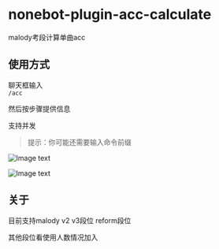 # nonebot-plugin-acc-calculate
malody考段计算单曲acc
## 使用方式
聊天框输入  
`/acc`

然后按步骤提供信息

支持并发
> 提示：你可能还需要输入命令前缀

![Image text](https://github.com/ohdmire/nonebot-plugin-acc-calculate/blob/main/resource/1.png)

![Image text](https://github.com/ohdmire/nonebot-plugin-acc-calculate/blob/main/resource/2.png)


## 关于
目前支持malody v2 v3段位 reform段位

其他段位看使用人数情况加入